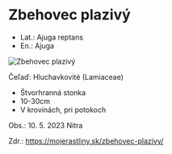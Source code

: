 # Zbehovec plazivý
- Lat.: Ajuga reptans
- En.: Ajuga

![Zbehovec plazivý](./ajuga.jpg "Zbehovec plazivý")

Čeľaď: Hluchavkovité (Lamiaceae)

- Štvorhranná stonka
- 10-30cm
- V krovinách, pri potokoch

Obs.: 10. 5. 2023 Nitra

Zdr.: https://mojerastliny.sk/zbehovec-plazivy/

